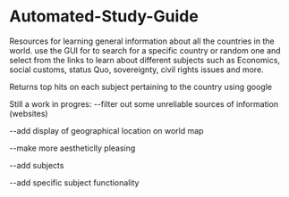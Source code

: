 # Automated-Study-Guide

Resources for learning general information about all the countries in the world.
use the GUI for to search for a specific country or random one
and select from the links to learn about different subjects such as Economics,
social customs, status Quo, sovereignty, civil rights issues and more. 

Returns top hits on each subject pertaining to the country using google 

Still a work in progres:
--filter out some unreliable sources of information (websites)

--add display of geographical location on world map

--make more aestheticlly pleasing

--add subjects 

--add specific subject functionality 
